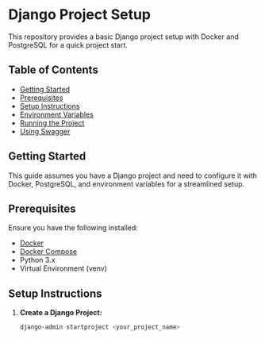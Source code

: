 # Django Project Setup

This repository provides a basic Django project setup with Docker and PostgreSQL for a quick project start.

## Table of Contents

- [Getting Started](#getting-started)
- [Prerequisites](#prerequisites)
- [Setup Instructions](#setup-instructions)
- [Environment Variables](#environment-variables)
- [Running the Project](#running-the-project)
- [Using Swagger](#using-swagger)

## Getting Started

This guide assumes you have a Django project and need to configure it with Docker, PostgreSQL, and environment variables for a streamlined setup.

## Prerequisites

Ensure you have the following installed:

- [Docker](https://www.docker.com/get-started)
- [Docker Compose](https://docs.docker.com/compose/install/)
- Python 3.x
- Virtual Environment (venv)

## Setup Instructions

1. **Create a Django Project:**

   ```bash
   django-admin startproject <your_project_name>
